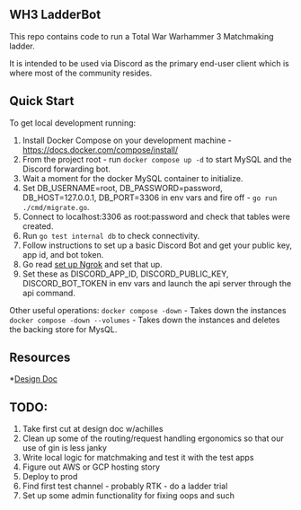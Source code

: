 ## WH3 LadderBot

This repo contains code to run a Total War Warhammer 3 Matchmaking ladder.

It is intended to be used via Discord as the primary  end-user client which is where most of the community resides.

## Quick Start

To get local development running:

1. Install Docker Compose on your development machine - https://docs.docker.com/compose/install/
2. From the project root - run `docker compose up -d` to start MySQL and the Discord forwarding bot.
3. Wait a moment for the docker MySQL container to initialize.
4. Set DB_USERNAME=root, DB_PASSWORD=password, DB_HOST=127.0.0.1, DB_PORT=3306 in env vars and fire off - `go run ./cmd/migrate.go`.
5. Connect to localhost:3306 as root:password and check that tables were created.
6. Run `go test internal db` to check connectivity.
7. Follow instructions to set up a basic Discord Bot and get your public key, app id, and bot token.
8. Go read [set up Ngrok](https://github.com/discord/discord-example-app#set-up-interactivity) and set that up.
9. Set these as DISCORD_APP_ID, DISCORD_PUBLIC_KEY, DISCORD_BOT_TOKEN in env vars and launch the api server through the api command.

Other useful operations:
`docker compose -down` - Takes down the instances
`docker compose -down --volumes` - Takes down the instances and deletes the backing store for MysQL.

## Resources
*[Design Doc](https://docs.google.com/document/d/11ivp-l3DZtG7wLEwbGDa3vjmKztld-1AUIIneHfWqaE/edit?usp=sharing)

## TODO:
1. Take first cut at design doc w/achilles
2. Clean up some of the routing/request handling ergonomics so that our use of gin is less janky
3. Write local logic for matchmaking and test it with the test apps
4. Figure out AWS or GCP hosting story
5. Deploy to prod
6. Find first test channel - probably RTK - do a ladder trial
7. Set up some admin functionality for fixing oops and such